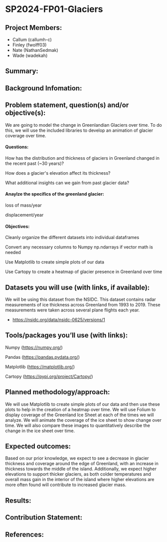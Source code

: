 # SP2024-FP01-Glaciers
## Project Members: 
- Callum (callumh-c)
- Finley (fwolff03)
- Nate (NathanSedmak)
- Wade (wadekah)
## Summary: 


## Background Infomation:


## Problem statement, question(s) and/or objective(s):

We are going to model the change in Greenlandian Glaciers over time. To do this, we will use the included libraries to develop an animation of glacier coverage over time.

#### Questions:

How has the distribution and thickness of glaciers in Greenland changed in the recent past (~30 years)?

How does a glacier's elevation affect its thickness?

What additional insights can we gain from past glacier data?


#### Anaylze the specifics of the greenland glacier:

loss of mass/year

displacement/year

#### Objectives:

Cleanly organize the different datasets into individual dataframes

Convert any necessary columns to Numpy np.ndarrays if vector math is needed

Use Matplotlib to create simple plots of our data

Use Cartopy to create a heatmap of glacier presence in Greenland over time

## Datasets you will use (with links, if available):

We will be using this dataset from the NSIDC. This dataset contains radar measurements of ice thickness across Greenland from 1993 to 2019. These measurements were taken across several plane flights each year. 
- https://nsidc.org/data/nsidc-0625/versions/1


## Tools/packages you’ll use (with links):
Numpy (https://numpy.org/)

Pandas (https://pandas.pydata.org/)

Matplotlib (https://matplotlib.org/)

Cartopy (https://pypi.org/project/Cartopy/)

## Planned methodology/approach:
We will use Matplotlib to create simple plots of our data and then use these plots to help in the creation of a heatmap over time. We will use Folium to display coverage of the Greenland Ice Sheet at each of the times we will analyze. We will animate the coverage of the ice sheet to show change over time. We will also compare these images to quantitatively describe the change in the ice sheet over time. 

## Expected outcomes:
Based on our prior knowledge, we expect to see a decrease in glacier thickness and coverage around the edge of Greenland, with an increase in thickness towards the middle of the island. Additionally, we expect higher elevations to support thicker glaciers, as both colder temperatures and overall mass gain in the interior of the island where higher elevations are more often found will contribute to increased glacier mass. 

## Results:


## Contribution Statement:


## References:


